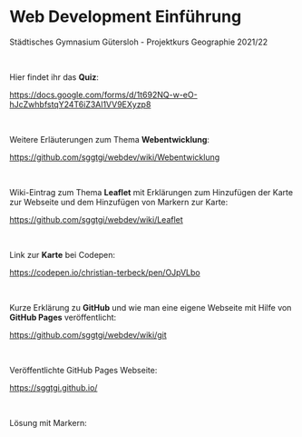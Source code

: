 # Web Development Einführung
Städtisches Gymnasium Gütersloh - Projektkurs Geographie 2021/22 

<br>

Hier findet ihr das __Quiz__:

https://docs.google.com/forms/d/1t692NQ-w-eO-hJcZwhbfstqY24T6iZ3Al1VV9EXyzp8

<br>

Weitere Erläuterungen zum Thema **Webentwicklung**:

https://github.com/sggtgi/webdev/wiki/Webentwicklung

<br>

Wiki-Eintrag zum Thema **Leaflet** mit Erklärungen zum Hinzufügen der Karte zur Webseite und dem Hinzufügen von Markern zur Karte:

https://github.com/sggtgi/webdev/wiki/Leaflet

<br>

Link zur __Karte__ bei Codepen:

https://codepen.io/christian-terbeck/pen/OJpVLbo


<br>

Kurze Erklärung zu **GitHub** und wie man eine eigene Webseite mit Hilfe von **GitHub Pages** veröffentlicht:

https://github.com/sggtgi/webdev/wiki/git

<br>

Veröffentlichte GitHub Pages Webseite:

https://sggtgi.github.io/

<br>

Lösung mit Markern:

[new codepen]: #

